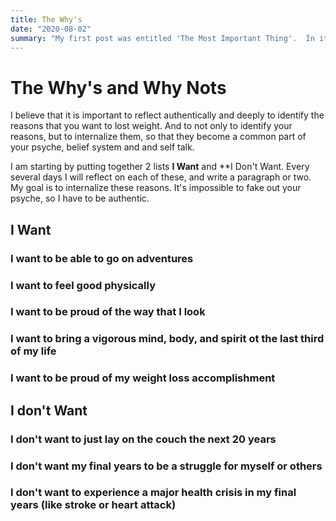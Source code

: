 ```yaml
---
title: The Why's
date: "2020-08-02"
summary: "My first post was entitled 'The Most Important Thing'.  In it I stated that in order to be successful with weight loss, it had to be the most important thing.  This post I explore WHY it should be my most important thing.
---
```


# The Why's and Why Nots

I believe that it is important to reflect authentically and deeply to identify the reasons that you want to lost weight.  And to not only to identify your reasons, but to internalize them, so that they become a common part of your psyche, belief system and and self talk.

I am starting by putting together 2 lists **I Want** and **I Don't Want.  Every several days I will reflect on each of these, and write a paragraph or two.  My goal is to internalize these reasons.  It's impossible to fake out your psyche, so I have to be authentic.

## I Want

### I want to be able to go on adventures

### I want to feel good physically
### I want to be proud of the way that I look
### I want to bring a vigorous mind, body, and spirit ot the last third of my life
### I want to be proud of my weight loss accomplishment

## I don't Want

### I don't want to just lay on the couch the next 20 years
### I don't want my final years to be a struggle for myself or others
### I don't want to experience a major health crisis in my final years (like stroke or heart attack)